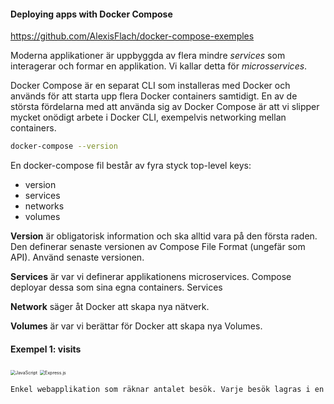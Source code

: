 #### Deploying apps with Docker Compose

https://github.com/AlexisFlach/docker-compose-exemples

Moderna applikationer är uppbyggda av flera mindre *services* som interagerar och formar en applikation. Vi kallar detta för *microsservices*.

Docker Compose är en separat CLI som installeras med Docker och används för att starta upp flera Docker containers samtidigt. En av de största fördelarna med att använda sig av Docker Compose är att vi slipper mycket onödigt arbete i Docker CLI, exempelvis networking mellan containers.

```bash
docker-compose --version
```

En docker-compose fil består av fyra styck top-level keys:

- version
- services
- networks
- volumes

**Version** är obligatorisk information och ska alltid vara på den första raden. Den definerar senaste versionen av Compose File Format (ungefär som API). Använd senaste versionen.

**Services** är var vi definerar applikationens microservices. Compose deployar dessa som sina egna containers. Services 

**Network** säger åt Docker att skapa nya nätverk.

**Volumes** är var vi berättar för Docker att skapa nya Volumes.

#### Exempel 1: visits

<img src="https://img.shields.io/badge/javascript-%23323330.svg?style=for-the-badge&logo=javascript&logoColor=%23F7DF1E" alt="JavaScript" style="zoom:50%;" />

<img src="https://img.shields.io/badge/express.js-%23404d59.svg?style=for-the-badge&logo=express&logoColor=%2361DAFB" alt="Express.js" style="zoom:50%;" />

```bash
Enkel webapplikation som räknar antalet besök. Varje besök lagras i en redis server.
```

